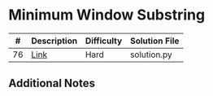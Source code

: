# Minimum Window Substring
| #   | Description                                                     | Difficulty | Solution File |
| --- | --------------------------------------------------------------- | ---------- | ------------- |
| 76  | [Link](https://leetcode.com/problems/minimum-window-substring/) | Hard       | solution.py   |

## Additional Notes
